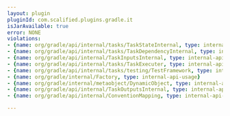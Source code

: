 ```yaml
---
layout: plugin
pluginId: com.scalified.plugins.gradle.it
isJarAvailable: true
error: NONE
violations:
- {name: org/gradle/api/internal/tasks/TaskStateInternal, type: internal-api-usage}
- {name: org/gradle/api/internal/tasks/TaskDependencyInternal, type: internal-api-usage}
- {name: org/gradle/api/internal/TaskInputsInternal, type: internal-api-usage}
- {name: org/gradle/api/internal/tasks/TaskExecuter, type: internal-api-usage}
- {name: org/gradle/api/internal/tasks/testing/TestFramework, type: internal-api-usage}
- {name: org/gradle/internal/Factory, type: internal-api-usage}
- {name: org/gradle/internal/metaobject/DynamicObject, type: internal-api-usage}
- {name: org/gradle/api/internal/TaskOutputsInternal, type: internal-api-usage}
- {name: org/gradle/api/internal/ConventionMapping, type: internal-api-usage}

---
```

